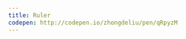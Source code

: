 ```yaml
---
title: Ruler                             
codepen: http://codepen.io/zhongdeliu/pen/qRpyzM 
---
```


